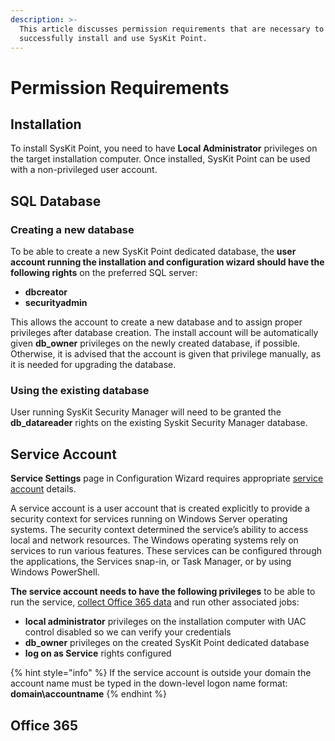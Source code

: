 ```yaml
---
description: >-
  This article discusses permission requirements that are necessary to
  successfully install and use SysKit Point.
---
```


# Permission Requirements

## Installation

To install SysKit Point, you need to have **Local Administrator** privileges on the target installation computer. Once installed, SysKit Point can be used with a non-privileged user account.

## SQL Database

### Creating a new database

To be able to create a new SysKit Point dedicated database, the **user account running the installation and configuration wizard should have the following rights** on the preferred SQL server:

* **dbcreator** 
* **securityadmin**

This allows the account to create a new database and to assign proper privileges after database creation. The install account will be automatically given **db\_owner** privileges on the newly created database, if possible. Otherwise, it is advised that the account is given that privilege manually, as it is needed for upgrading the database.

### Using the existing database

User running SysKit Security Manager will need to be granted the **db\_datareader** rights on the existing Syskit Security Manager database.

## Service Account

**Service Settings** page in Configuration Wizard requires appropriate [service account](https://docs.microsoft.com/en-us/windows/security/identity-protection/access-control/service-accounts) details.

A service account is a user account that is created explicitly to provide a security context for services running on Windows Server operating systems. The security context determined the service’s ability to access local and network resources. The Windows operating systems rely on services to run various features. These services can be configured through the applications, the Services snap-in, or Task Manager, or by using Windows PowerShell.

**The service account needs to have the following privileges** to be able to run the service, [collect Office 365 data](../how-to/collect-office-365-data.md) and run other associated jobs:

* **local administrator** privileges on the installation computer with UAC control disabled so we can verify your credentials
* **db\_owner** privileges on the created SysKit Point dedicated database
* **log on as Service** rights configured

{% hint style="info" %}
If the service account is outside your domain the account name must be typed in the down-level logon name format: **domain\accountname**
{% endhint %}

## Office 365



